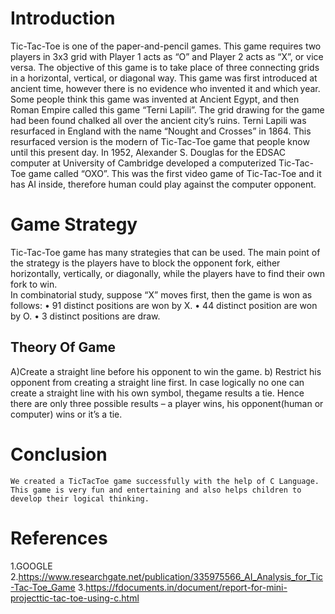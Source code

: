 # Introduction 
Tic-Tac-Toe is one of the paper-and-pencil games. This game requires two players in 3x3 grid with Player 1 acts as “O” and Player 2 acts as “X”, or vice versa. The objective of this game is to take place of three connecting grids in a horizontal, vertical, or diagonal way.
This game was first introduced  at ancient time,  however there is no evidence  who invented it and which  year. Some people think  this game was  invented at  Ancient Egypt, and then Roman Empire called this game “Terni Lapili”. The grid drawing for the game had been found chalked all over the ancient city’s ruins. Terni Lapili was resurfaced in England with the name “Nought and Crosses” in 1864. This resurfaced version is the modern of Tic-Tac-Toe game that people know until this present day.
In 1952, Alexander S. Douglas for the EDSAC computer at University of Cambridge developed a computerized Tic-Tac-Toe game called “OXO”. This was the first video game of Tic-Tac-Toe and  it has AI inside,  therefore  human  could play  against the computer opponent.

# Game Strategy 
Tic-Tac-Toe game has many strategies that can be used. 
The main point of the strategy is  the  players  have  to  block the  opponent  fork,  either  horizontally,  vertically,  or diagonally, while the players have to find their own fork to win.  
 In combinatorial study, suppose “X” moves first, then the game is won as follows:
 • 91 distinct positions are won by X.
  • 44 distinct position are won by O.
   • 3 distinct positions are draw.
## Theory Of Game
   A)Create a straight line before his opponent to win the game. 
   b) Restrict his opponent from creating a straight line first.
   In case logically no one can create a straight line with his own symbol, thegame results a tie.
   Hence there are only three possible results – a player wins, his opponent(human or computer) wins or it’s a tie.
   
 #  Conclusion
    We created a TicTacToe game successfully with the help of C Language. This game is very fun and entertaining and also helps children to develop their logical thinking.
# References
1.GOOGLE
2.https://www.researchgate.net/publication/335975566_AI_Analysis_for_Tic-Tac-Toe_Game
3.https://fdocuments.in/document/report-for-mini-projecttic-tac-toe-using-c.html
